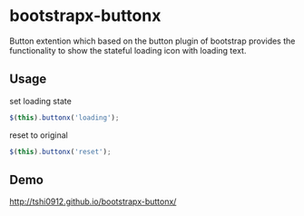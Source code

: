 bootstrapx-buttonx
==================

Button extention which based on the button plugin of bootstrap provides the functionality to show the stateful loading icon with loading text.

Usage
---------
set loading state
```javascript
$(this).buttonx('loading');
```

reset to original
```javascript
$(this).buttonx('reset');
```

Demo
---------

http://tshi0912.github.io/bootstrapx-buttonx/